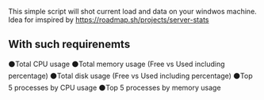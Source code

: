 This simple script will shot current load and data on your windwos machine. 
Idea for imspired by https://roadmap.sh/projects/server-stats

## With such requirenemts
  ⚫Total CPU usage
  ⚫Total memory usage (Free vs Used including percentage)
  ⚫Total disk usage (Free vs Used including percentage)
  ⚫Top 5 processes by CPU usage
  ⚫Top 5 processes by memory usage
